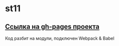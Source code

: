 # st11 
## [Ссылка на gh-pages проекта](https://aoseledec.github.io/st11/)

Код разбит на модули, подключен Webpack & Babel